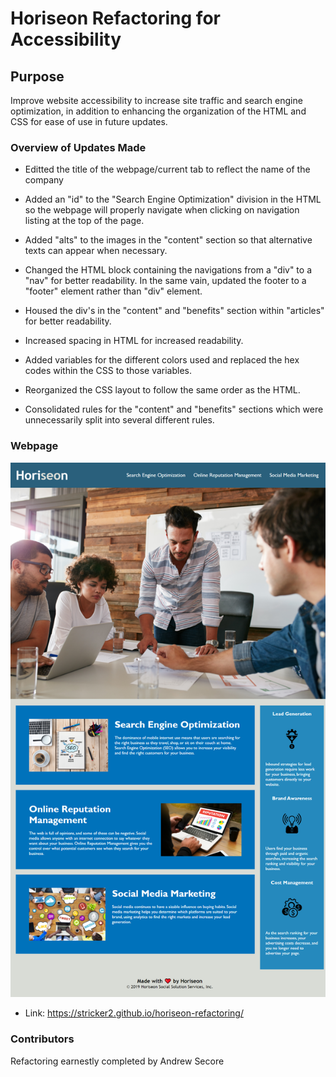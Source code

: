 # Horiseon Refactoring for Accessibility

## Purpose

 Improve website accessibility to increase site traffic and search engine optimization, in addition to enhancing the organization of the HTML and CSS for ease of use in future updates.


 ### Overview of Updates Made

 * Editted the title of the webpage/current tab to reflect the name of the company

 * Added an "id" to the "Search Engine Optimization" division in the HTML so the webpage will properly navigate when clicking on navigation listing at the top of the page.

 * Added "alts" to the images in the "content" section so that alternative texts can appear when necessary.

 * Changed the HTML block containing the navigations from a "div" to a "nav" for better readability. In the same vain, updated the footer to a "footer" element rather than "div" element.

 * Housed the div's in the "content" and "benefits" section within "articles" for better readability.

 * Increased spacing in HTML for increased readability.

 * Added variables for the different colors used and replaced the hex codes within the CSS to those variables.

 * Reorganized the CSS layout to follow the same order as the HTML.

 * Consolidated rules for the "content" and "benefits" sections which were unnecessarily split into several different rules.

 ### Webpage

 <img src="./Develop/assets/images/Horiseon-webpage.png" />

 * Link: https://stricker2.github.io/horiseon-refactoring/

 ### Contributors

 Refactoring earnestly completed by Andrew Secore

